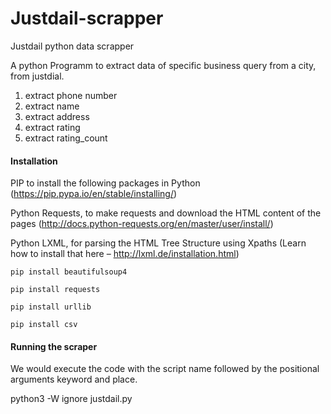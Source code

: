 # Justdail-scrapper
Justdail python data scrapper 

A python Programm to extract data of specific business query from a city, from justdial.

  1. extract phone number
  2. extract name
  3. extract address
  4. extract rating
  5. extract rating_count

#### Installation
PIP to install the following packages in Python (https://pip.pypa.io/en/stable/installing/)

Python Requests, to make requests and download the HTML content of the pages (http://docs.python-requests.org/en/master/user/install/)

Python LXML, for parsing the HTML Tree Structure using Xpaths (Learn how to install that here – http://lxml.de/installation.html)


`pip install beautifulsoup4`

`pip install requests`

`pip install urllib`

`pip install csv`


#### Running the scraper
We would execute the code with the script name followed by the positional arguments keyword and place.

python3 -W ignore justdail.py
